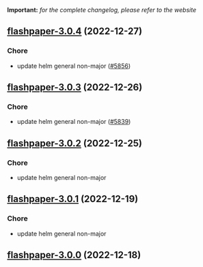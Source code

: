 **Important:**
*for the complete changelog, please refer to the website*




## [flashpaper-3.0.4](https://github.com/truecharts/charts/compare/flashpaper-3.0.3...flashpaper-3.0.4) (2022-12-27)

### Chore

- update helm general non-major ([#5856](https://github.com/truecharts/charts/issues/5856))
  
  


## [flashpaper-3.0.3](https://github.com/truecharts/charts/compare/flashpaper-3.0.2...flashpaper-3.0.3) (2022-12-26)

### Chore

- update helm general non-major ([#5839](https://github.com/truecharts/charts/issues/5839))
  
  


## [flashpaper-3.0.2](https://github.com/truecharts/charts/compare/flashpaper-3.0.1...flashpaper-3.0.2) (2022-12-25)

### Chore

- update helm general non-major
  
  


## [flashpaper-3.0.1](https://github.com/truecharts/charts/compare/flashpaper-3.0.0...flashpaper-3.0.1) (2022-12-19)

### Chore

- update helm general non-major
  
  


## [flashpaper-3.0.0](https://github.com/truecharts/charts/compare/flashpaper-2.0.3...flashpaper-3.0.0) (2022-12-18)

